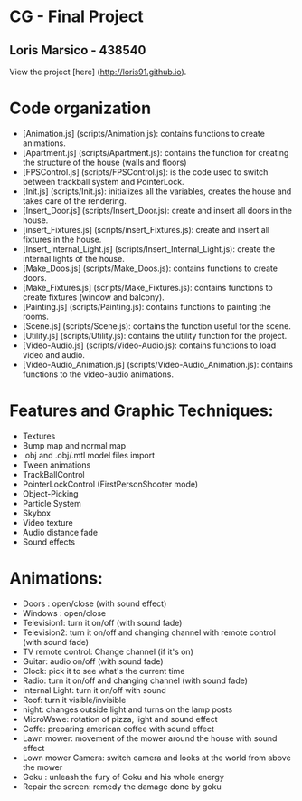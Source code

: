 CG - Final Project
================
Loris Marsico - 438540
-----------------------

View the project [here] (http://loris91.github.io).

Code organization
================
* [Animation.js] (scripts/Animation.js): contains functions to create animations.
* [Apartment.js] (scripts/Apartment.js): contains the function for creating the structure of the house (walls and floors)
* [FPSControl.js] (scripts/FPSControl.js): is the code used to switch between trackball system and PointerLock.
* [Init.js] (scripts/Init.js): initializes all the variables, creates the house and takes care of the rendering.
* [Insert_Door.js] (scripts/Insert_Door.js): create and insert all doors in the house.
* [insert_Fixtures.js] (scripts/insert_Fixtures.js): create and insert all fixtures in the house.
* [Insert_Internal_Light.js] (scripts/Insert_Internal_Light.js): create the internal lights of the house.
* [Make_Doos.js] (scripts/Make_Doos.js): contains functions to create doors.
* [Make_Fixtures.js] (scripts/Make_Fixtures.js): contains functions to create fixtures (window and balcony).
* [Painting.js] (scripts/Painting.js): contains functions to painting the rooms.
* [Scene.js] (scripts/Scene.js): contains the function useful for the scene.
* [Utility.js] (scripts/Utility.js): contains the utility function for the project.
* [Video-Audio.js] (scripts/Video-Audio.js): contains functions to load video and audio.
* [Video-Audio_Animation.js] (scripts/Video-Audio_Animation.js): contains functions to the video-audio animations.

Features and Graphic Techniques:
==================
* Textures
* Bump map and normal map
* .obj and .obj/.mtl model files import
* Tween animations
* TrackBallControl
* PointerLockControl (FirstPersonShooter mode)
* Object-Picking
* Particle System
* Skybox
* Video texture
* Audio distance fade
* Sound effects


Animations:
==================
* Doors : open/close (with sound effect)
* Windows : open/close
* Television1: turn it on/off (with sound fade)
* Television2: turn it on/off and changing channel with remote control (with sound fade)
* TV remote control: Change channel (if it's on)
* Guitar: audio on/off (with sound fade)
* Clock: pick it to see what's the current time
* Radio: turn it on/off and changing channel (with sound fade)
* Internal Light: turn it on/off with sound
* Roof: turn it visible/invisible
* night: changes outside light and turns on the lamp posts 
* MicroWawe: rotation of pizza, light and sound effect
* Coffe: preparing american coffee with sound effect
* Lawn mower: movement of the mower around the house with sound effect
* Lown mower Camera: switch camera and looks at the world from above the mower
* Goku : unleash the fury of Goku and his whole energy
* Repair the screen: remedy the damage done by goku